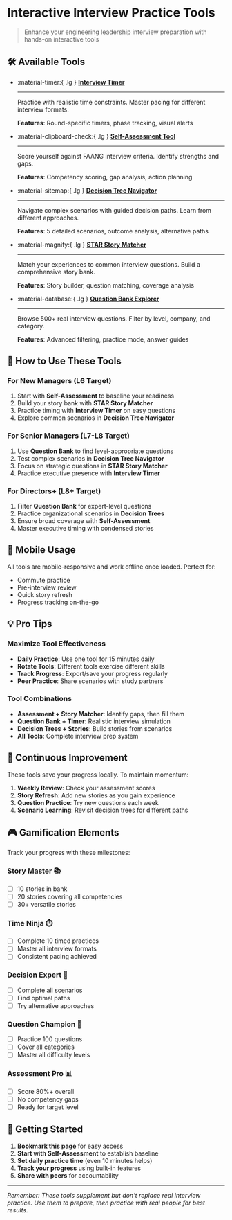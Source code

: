# Interactive Interview Practice Tools

> Enhance your engineering leadership interview preparation with hands-on interactive tools

## 🛠️ Available Tools

<div class="grid cards" markdown>

- :material-timer:{ .lg } **[Interview Timer](interview-timer.md)**
    
    ---
    
    Practice with realistic time constraints. Master pacing for different interview formats.
    
    **Features**: Round-specific timers, phase tracking, visual alerts

- :material-clipboard-check:{ .lg } **[Self-Assessment Tool](self-assessment.md)**
    
    ---
    
    Score yourself against FAANG interview criteria. Identify strengths and gaps.
    
    **Features**: Competency scoring, gap analysis, action planning

- :material-sitemap:{ .lg } **[Decision Tree Navigator](decision-trees.md)**
    
    ---
    
    Navigate complex scenarios with guided decision paths. Learn from different approaches.
    
    **Features**: 5 detailed scenarios, outcome analysis, alternative paths

- :material-magnify:{ .lg } **[STAR Story Matcher](star-matcher.md)**
    
    ---
    
    Match your experiences to common interview questions. Build a comprehensive story bank.
    
    **Features**: Story builder, question matching, coverage analysis

- :material-database:{ .lg } **[Question Bank Explorer](question-bank.md)**
    
    ---
    
    Browse 500+ real interview questions. Filter by level, company, and category.
    
    **Features**: Advanced filtering, practice mode, answer guides

</div>

## 🎯 How to Use These Tools

### For New Managers (L6 Target)
1. Start with **Self-Assessment** to baseline your readiness
2. Build your story bank with **STAR Story Matcher**
3. Practice timing with **Interview Timer** on easy questions
4. Explore common scenarios in **Decision Tree Navigator**

### For Senior Managers (L7-L8 Target)
1. Use **Question Bank** to find level-appropriate questions
2. Test complex scenarios in **Decision Tree Navigator**
3. Focus on strategic questions in **STAR Story Matcher**
4. Practice executive presence with **Interview Timer**

### For Directors+ (L8+ Target)
1. Filter **Question Bank** for expert-level questions
2. Practice organizational scenarios in **Decision Trees**
3. Ensure broad coverage with **Self-Assessment**
4. Master executive timing with condensed stories

## 📱 Mobile Usage

All tools are mobile-responsive and work offline once loaded. Perfect for:
- Commute practice
- Pre-interview review
- Quick story refresh
- Progress tracking on-the-go

## 💡 Pro Tips

### Maximize Tool Effectiveness
- **Daily Practice**: Use one tool for 15 minutes daily
- **Rotate Tools**: Different tools exercise different skills
- **Track Progress**: Export/save your progress regularly
- **Peer Practice**: Share scenarios with study partners

### Tool Combinations
- **Assessment + Story Matcher**: Identify gaps, then fill them
- **Question Bank + Timer**: Realistic interview simulation
- **Decision Trees + Stories**: Build stories from scenarios
- **All Tools**: Complete interview prep system

## 🔄 Continuous Improvement

These tools save your progress locally. To maintain momentum:

1. **Weekly Review**: Check your assessment scores
2. **Story Refresh**: Add new stories as you gain experience
3. **Question Practice**: Try new questions each week
4. **Scenario Learning**: Revisit decision trees for different paths

## 🎮 Gamification Elements

Track your progress with these milestones:

### Story Master 📚
- [ ] 10 stories in bank
- [ ] 20 stories covering all competencies
- [ ] 30+ versatile stories

### Time Ninja ⏱️
- [ ] Complete 10 timed practices
- [ ] Master all interview formats
- [ ] Consistent pacing achieved

### Decision Expert 🌳
- [ ] Complete all scenarios
- [ ] Find optimal paths
- [ ] Try alternative approaches

### Question Champion 💯
- [ ] Practice 100 questions
- [ ] Cover all categories
- [ ] Master all difficulty levels

### Assessment Pro 📊
- [ ] Score 80%+ overall
- [ ] No competency gaps
- [ ] Ready for target level

## 🚀 Getting Started

1. **Bookmark this page** for easy access
2. **Start with Self-Assessment** to establish baseline
3. **Set daily practice time** (even 10 minutes helps)
4. **Track your progress** using built-in features
5. **Share with peers** for accountability

---

*Remember: These tools supplement but don't replace real interview practice. Use them to prepare, then practice with real people for best results.*